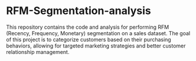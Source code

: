 # RFM-Segmentation-analysis
This repository contains the code and analysis for performing RFM (Recency, Frequency, Monetary) segmentation on a sales dataset. The goal of this project is to categorize customers based on their purchasing behaviors, allowing for targeted marketing strategies and better customer relationship management.
